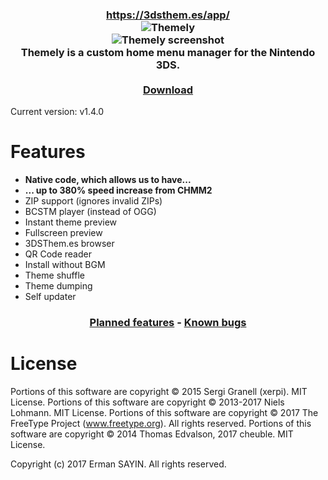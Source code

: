 <h3 align="center"><a href="https://3dsthem.es/app/">https://3dsthem.es/app/</a><br/>
<img src="https://3dsthem.es/app/banner.png" alt="Themely"/><br/>
<img src="https://3dsthem.es/app/screenshot.png" alt="Themely screenshot"/><br/>
<b>Themely</b> is a custom home menu manager for the Nintendo 3DS.<br/><br/>
<a href="https://github.com/ErmanSayin/Themely/releases/latest">Download</a></h3>

Current version: v1.4.0

# Features
- **Native code, which allows us to have...**
- **... up to 380% speed increase from CHMM2**
- ZIP support (ignores invalid ZIPs)
- BCSTM player (instead of OGG)
- Instant theme preview
- Fullscreen preview
- 3DSThem.es browser
- QR Code reader
- Install without BGM
- Theme shuffle
- Theme dumping
- Self updater

<h3 align="center">
<a href="https://github.com/ErmanSayin/Themely/issues?q=is%3Aissue+is%3Aopen+label%3Aenhancement">Planned features</a> - <a href="https://github.com/ErmanSayin/Themely/issues?q=is%3Aissue+is%3Aopen+label%3Abug">Known bugs</a>
</h3>

# License
Portions of this software are copyright © 2015 Sergi Granell (xerpi). MIT License.
Portions of this software are copyright © 2013-2017 Niels Lohmann. MIT License.
Portions of this software are copyright © 2017 The FreeType Project (www.freetype.org). All rights reserved.
Portions of this software are copyright © 2014 Thomas Edvalson, 2017 cheuble. MIT License.

Copyright (c) 2017 Erman SAYIN. All rights reserved.
